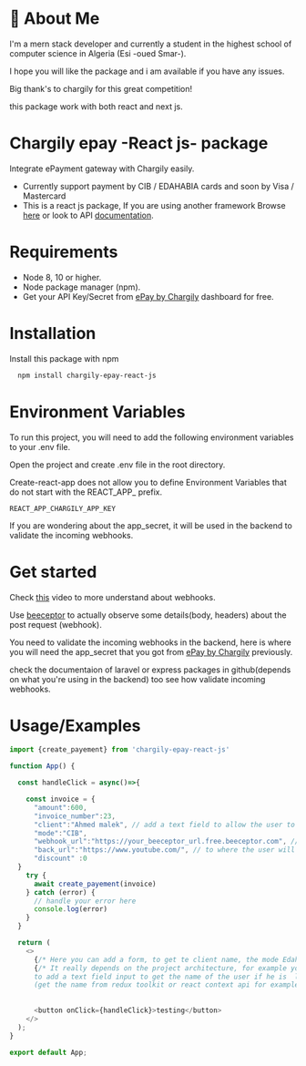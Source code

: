 
# 🚀 About Me
I'm a mern stack developer and currently a student in the highest school of computer science in Algeria (Esi -oued Smar-).

I hope you will like the package and i am available if you have any issues.

Big thank's to chargily for this great competition!

this package work with both react and next js.


# Chargily epay -React js- package

Integrate ePayment gateway with Chargily easily.

- Currently support payment by CIB / EDAHABIA cards and soon by Visa / Mastercard
- This is a react js package, If you are using another framework Browse [here](https://github.com/Chargily/) or look to API [documentation](https://dev.chargily.com/docs/#/).


# Requirements
- Node 8, 10 or higher.
- Node package manager (npm).
- Get your API Key/Secret from [ePay by Chargily](https://epay.chargily.com.dz) dashboard for free.

 
              
# Installation

Install this package with npm

```bash
  npm install chargily-epay-react-js
```
    
# Environment Variables
To run this project, you will need to add the following environment variables to your .env file.



Open the project and create .env file in the root directory.

Create-react-app does not allow you to define Environment Variables that do not start with the REACT_APP_ prefix.


`REACT_APP_CHARGILY_APP_KEY`

If you are wondering about the app_secret, it will be used in the backend to validate the incoming webhooks. 

# Get started

Check [this](https://youtu.be/41NOoEz3Tzc) video to more understand about webhooks.

Use [beeceptor](https://beeceptor.com) to actually observe some details(body, headers) about 
the post request (webhook).

You need to validate the incoming webhooks in the backend, here is where you will need the app_secret that you got from [ePay by Chargily](https://epay.chargily.com.dz) previously.
 
check the documentaion of laravel or express packages in github(depends on what you're using in the backend) too see how validate incoming webhooks.

# Usage/Examples

```javascript
import {create_payement} from 'chargily-epay-react-js'

function App() {

  const handleClick = async()=>{

    const invoice = {
      "amount":600,
      "invoice_number":23,
      "client":"Ahmed malek", // add a text field to allow the user to enter his name, or get it from a context api (depends on the project architecture)
      "mode":"CIB",
      "webhook_url":"https://your_beeceptor_url.free.beeceptor.com", // here is the webhook url, use beecptor to easly see the post request and it's body, you will use this in backened to save and validate the transactions.
      "back_url":"https://www.youtube.com/", // to where the user will be redirected after he finish/cancel the payement 
      "discount" :0
  }
    try {
      await create_payement(invoice)
    } catch (error) {
      // handle your error here 
      console.log(error)
    }
  }

  return (
    <>
      {/* Here you can add a form, to get te client name, the mode Edahabiya or CIB, the amount & discount */}
      {/* It really depends on the project architecture, for example you will not need 
      to add a text field input to get the name of the user if he is  logged in
      (get the name from redux toolkit or react context api for example) */}
      
      
      <button onClick={handleClick}>testing</button>
    </>
  );
}

export default App;

```


